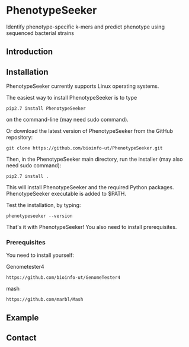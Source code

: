# PhenotypeSeeker
Identify phenotype-specific k-mers and predict phenotype using sequenced bacterial strains
## Introduction
## Installation
PhenotypeSeeker currently supports Linux operating systems.

The easiest way to install PhenotypeSeeker is to type
```
pip2.7 install PhenotypeSeeker
```
on the command-line (may need sudo command).

Or download the latest version of PhenotypeSeeker from the GitHub repository:
```
git clone https://github.com/bioinfo-ut/PhenotypeSeeker.git
```
Then, in the PhenotypeSeeker main directory, run the installer (may also need sudo command):
```
pip2.7 install .
```
This will install PhenotypeSeeker and the required Python packages. PhenotypeSeeker executable is added to $PATH.

Test the installation, by typing:
```
phenotypeseeker --version
```
That's it with PhenotypeSeeker! 
You also need to install prerequisites.

### Prerequisites
You need to install yourself:

Genometester4
```
https://github.com/bioinfo-ut/GenomeTester4
```
mash
```
https://github.com/marbl/Mash
```
## Example
## Contact
